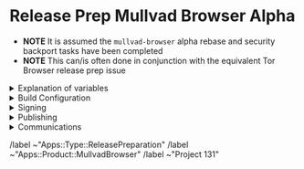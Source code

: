 # Release Prep Mullvad Browser Alpha

- **NOTE** It is assumed the `mullvad-browser` alpha rebase and security backport tasks have been completed
- **NOTE** This can/is often done in conjunction with the equivalent Tor Browser release prep issue

<details>
  <summary>Explanation of variables</summary>

- `${BUILD_SERVER}`: the server the main builder is using to build a browser release
- `${BUILDER}`: whomever is building the release on the ${BUILD_SERVER}
  - **example**: `pierov`
- `${STAGING_SERVER}`: the server the signer is using to to run the signing process
- `${ESR_VERSION}`: the Mozilla defined ESR version, used in various places for building browser tags, labels, etc
  - **example**: `91.6.0`
- `${MULLVAD_BROWSER_MAJOR}`: the Mullvad Browser major version
  - **example**: `11`
- `${MULLVAD_BROWSER_MINOR}`: the Mullvad Browser minor version
  - **example**: either `0` or `5`; Alpha's is always `(Stable + 5) % 10`
- `${MULLVAD_BROWSER_VERSION}`: the Mullvad Browser version in the format
  - **example**: `12.5a3`, `12.0.3`
- `${BUILD_N}`: a project's build revision within a its branch; this is separate from the `${MULLVAD_BROWSER_BUILD_N}` value; many of the Firefox-related projects have a `${BUILD_N}` suffix and may differ between projects even when they contribute to the same build.
  - **example**: `build1`
- `${MULLVAD_BROWSER_BUILD_N}`: the mullvad-browser build revision for a given Mullvad Browser release; used in tagging git commits
  - **example**: `build2`
    - **⚠️ WARNING**: A project's `${BUILD_N}` and `${MULLVAD_BROWSER_BUILD_N}` may be the same, but it is possible for them to diverge. For **example** :
      - if we have multiple Mullvad Browser releases on a given ESR branch the two will become out of sync as the `${BUILD_N}` value will increase, while the `${MULLVAD_BROWSER_BUILD_N}` value may stay at `build1` (but the `${MULLVAD_BROWSER_VERSION}` will increase)
      - if we have build failures unrelated to `mullvad-browser`, the `${MULLVAD_BROWSER_BUILD_N}` value will increase while the `${BUILD_N}` will stay the same.
- `${MULLVAD_BROWSER_VERSION}`: the published Mullvad Browser version
    - **example**: `11.5a6`, `11.0.7`
- `${MB_BUILD_TAG}`: the `tor-browser-build` build tag used to build a given Mullvad Browser version
  - **example**: `mb-12.0.7-build1`
- `${RELEASE_DATE}`: the intended release date of this browser release; for ESR schedule-driven releases, this should match the upstream Firefox release date
  - **example**: `2024-10-29`

</details>

<details>
  <summary>Build Configuration</summary>

### mullvad-browser: https://gitlab.torproject.org/tpo/applications/mullvad-browser.git

- [ ] Tag `mullvad-browser` commit:
  - **example**: `mullvad-browser-128.4.0esr-14.5-1-build1`
  - Run:
    ```bash
    ./tools/browser/sign-tag.mullvadbrowser alpha ${BUILD_N}
    ```

### tor-browser-build: https://gitlab.torproject.org/tpo/applications/tor-browser-build.git
Mullvad Browser Alpha (and Nightly) are on the `main` branch

- [ ] Changelog bookkeeping:
  - Ensure all commits to `mullvad-browser` and `tor-browser-build` for this release have an associated issue linked to this release preparation issue
  - Ensure each issue has a platform (~Windows, ~MacOS, ~Linux, ~Desktop, ~"All Platforms") and potentially ~"Build System" labels
- [ ] Create a release preparation branch from the `main` branch
- [ ] Run release preparation script:
  - **NOTE**: You can omit the `--mullvad-browser` argument if this is for a joint Tor and Mullvad Browser release
  - **⚠️ WARNING**: You may need to manually update the `firefox/config` file's `browser_build` field if `mullvad-browser.git` has not yet been tagged (e.g. if security backports have not yet been merged and tagged)
  ```bash
  ./tools/relprep.py --mullvad-browser  --date ${RELEASE_DATE} ${MULLVAD_BROWSER_VERSION}
  ```
- [ ] Review build configuration changes:
  - [ ] `rbm.conf`
    - [ ] `var/torbrowser_version`: updated to next browser version
    - [ ] `var/torbrowser_build`: updated to `${MULLVAD_BROWSER_BUILD_N}`
    - [ ] `var/browser_release_date`: updated to build date. For the build to be reproducible, the date should be in the past when building.
      - **⚠️ WARNING**: If we have updated `var/torbrowser_build` without updating the `firefox` tag, then we can leave this unchanged to avoid forcing a firefox re-build (e.g. when bumping `var/torbrowser_build` to build2, build3, etc due to non-firefox related build issues)
    - [ ] `var/browser_platforms`: updated to enable the platforms included in this release
    - [ ] `var/torbrowser_incremental_from`: updated to previous Desktop version
      - **NOTE**: We try to build incrementals for the previous 3 desktop versions
      - **⚠️ WARNING**: Really *actually* make sure this is the previous Desktop version or else the `make mullvadbrowser-incrementals-*` step will fail
  - [ ] `projects/firefox/config`
    - [ ] `browser_build`: updated to match `mullvad-browser` tag
    - [ ] ***(Optional)*** `var/firefox_platform_version`: updated to latest `${ESR_VERSION}` if rebased
  - [ ] ***(Optional)*** `projects/translation/config`:
    - [ ] `steps/base-browser/git_hash`: updated with `HEAD` commit of project's `base-browser` branch
    - [ ] `steps/mullvad-browser/git_hash`: updated with `HEAD` commit of project's `mullvad-browser` branch
  - [ ] ***(Optional)*** `projects/browser/config`:
    - [ ] ***(Optional)***  NoScript: https://addons.mozilla.org/en-US/firefox/addon/noscript
      - [ ] `URL` updated
        - **⚠️ WARNING**: If preparing the release manually, updating the version number in the url is not sufficient, as each version has a random unique id in the download url
      - [ ] `sha256sum` updated
    - [ ] ***(Optional)*** uBlock-origin: https://addons.mozilla.org/en-US/firefox/addon/ublock-origin
      - [ ] `URL` updated
        - **⚠️ WARNING**: If preparing the release manually, updating the version number in the url is not sufficient, as each version has a random unique id in the download url
      - [ ] `sha256sum` updated
    - [ ] ***(Optional)*** Mullvad Browser extension: https://github.com/mullvad/browser-extension/releases
      - [ ] `URL` updated
      - [ ] `sha256sum` updated
  - [ ] `ChangeLog-MB.txt`: ensure correctness
    - Browser name correct
    - Release date correct
    - No Android updates
    - All issues added under correct platform
    - ESR updates correct
    - Component updates correct
- [ ] Open MR with above changes, using the template for release preparations
  - **NOTE**: target the `main` branch
- [ ] Merge
- [ ] Sign+Tag
  - **NOTE** this must be done by one of:
    - boklm
    - dan
    - ma1
    - morgan
    - pierov
  - Run:
    ```bash
    make mullvadbrowser-signtag-alpha
    ```
- [ ] Push tag to `upstream`
- [ ] Build the tag:
  - Run:
    ```bash
    make mullvadbrowser
    ```
    - [ ] Tor Project build machine
    - [ ] Local developer machine
  - [ ] Submit build request to Mullvad infrastructure:
    - **NOTE** this requires a github authentication token
    - Run:
      ```bash
      make mullvadbrowser-kick-devmole-build
      ```

</details>

<details>
  <summary>Signing</summary>

### release signing
- [ ] Assign this issue to the signer, one of:
  - boklm
  - ma1
  - morgan
  - pierov
- [ ] Ensure all builders have matching builds
- [ ] On `${STAGING_SERVER}`, ensure updated:
  - **NOTE** Having a local git branch with `main` as the upstream branch with these values saved means you only need to periodically `git pull --rebase`
  - [ ] `tor-browser-build` is on the right commit: `git tag -v mb-${MULLVAD_BROWSER_VERSION}-${MULLVAD_BROWSER_BUILD_N} && git checkout mb-${MULLVAD_BROWSER_VERSION}-${MULLVAD_BROWSER_BUILD_N}`
  - [ ] `tor-browser-build/tools/signing/set-config.hosts`
    - `ssh_host_builder`: ssh hostname of machine with unsigned builds
    - `ssh_host_linux_signer`: ssh hostname of linux signing machine
    - `builder_tor_browser_build_dir`: path on `ssh_host_builder` to root of builder's `tor-browser-build` clone containing unsigned builds
  - [ ] `tor-browser-build/tools/signing/set-config.rcodesign-appstoreconnect`
    - `appstoreconnect_api_key_path`: path to json file containing appstoreconnect api key infos
  - [ ] `set-config.update-responses`
    - `update_responses_repository_dir`: directory where you cloned `git@gitlab.torproject.org:tpo/applications/mullvad-browser-update-responses.git`
- [ ] On `${STAGING_SERVER}` in a separate `screen` session, ensure tor daemon is running with SOCKS5 proxy on the default port 9050
- [ ] On `${STAGING_SERVER}` in a separate `screen` session, run do-all-signing script:
  - Run:
    ```bash
    cd tor-browser-build/tools/signing/ && ./do-all-signing.mullvadbrowser
    ```
  - **NOTE**: on successful execution, the signed binaries and mars should have been copied to `staticiforme` and update responses pushed

</details>

<details>
  <summary>Publishing</summary>

### website
- [ ] On `staticiforme.torproject.org`, remove old release and publish new:
  - [ ] `/srv/dist-master.torproject.org/htdocs/mullvadbrowser`
  - Run:
    ```bash
    static-update-component dist.torproject.org
    ```

### mullvad-browser (GitHub): https://github.com/mullvad/mullvad-browser/
- [ ] Assign this issue to someone with mullvad commit access, one of:
    - boklm
    - ma1
    - morgan
    - pierov
- [ ] Run:
    ```bash
    cd tor-browser-build/tools/signing/ && ./publish-github.mullvadbrowser
    ```

</details>

<details>
  <summary>Communications</summary>

### Mullvad
- [ ] Email Mullvad with release information:
  - **Recipients**
    - Mullvad support alias: support@mullvadvpn.net
    - Rui Hildt: rui@mullvad.net
    ```
    support@mullvadvpn.net, rui@mullvad.net,
    ```
  - **Subject**
    ```
    New build: Mullvad Browser ${MULLVAD_BROWSER_VERSION} (signed)
    ```
  - **Body**
    ```
    Hello,

    Branch+Tags have been pushed to Mullvad's GitHub repo.

    - signed builds: https://dist.torproject.org/mullvadbrowser/${MULLVAD_BROWSER_VERSION}
    - update_response hashes: ${MULLVAD_UPDATE_RESPONSES_HASH}

    * https://gitlab.torproject.org/tpo/applications/mullvad-browser-update-responses

    changelog:
    # paste changelog as quote here
    ...
    ```

### packagers
- [ ] **(Optional, Once Packages are pushed to GitHub)**
  - **NOTE**: This is an optional step and only necessary close a major release/transition from alpha to stable, or if there are major packing changes these developers need to be aware of
  - **Recipients**
    - flathub package maintainer: proletarius101@protonmail.com
    - arch package maintainer: bootctl@gmail.com
    - nixOS package maintainer: dev@felschr.com
    ```
    proletarius101@protonmail.com, bootctl@gmail.com, dev@felschr.com,
    ```
  - **Subject**
    ```
    Mullvad Browser ${MULLVAD_BROWSER_VERSION} released
    ```
  - **Body**
    ```
    Hello!

    This is a major alpha release which may require changes in your respective downstream packages once it stabilises.

    The latest alpha builds can be found here:

    - https://github.com/mullvad/mullvad-browser/releases?q=prerelease%3Atrue
    ```

</details>

/label ~"Apps::Type::ReleasePreparation"
/label ~"Apps::Product::MullvadBrowser"
/label ~"Project 131"
